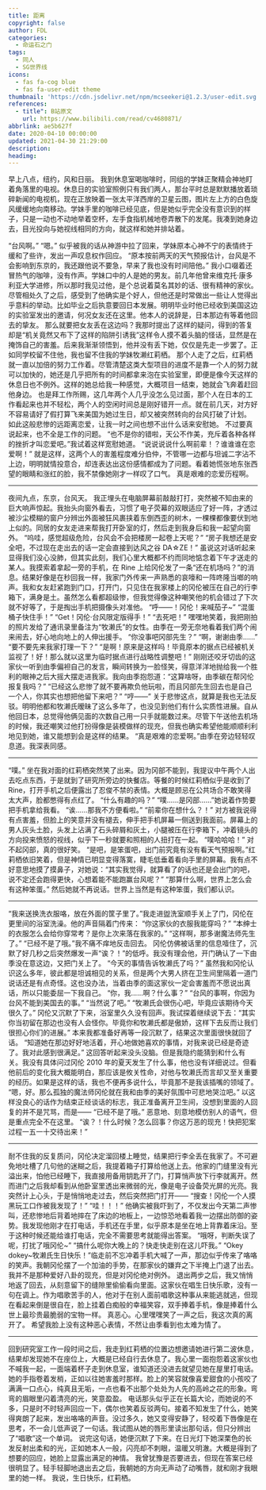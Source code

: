 ```yaml
---
title: 距离
copyright: false
author: FDL
categories:
  - 命运石之门
tags: 
  - 同人
  - SG世界线
icons:
  - fas fa-cog blue
  - fas fa-user-edit theme
thumbnail: 'https://cdn.jsdelivr.net/npm/mcseekeri@1.2.3/user-edit.svg'
references:
  - title": B站原文
    url: https://www.bilibili.com/read/cv4680871/
abbrlink: ae5b627f
date: 2020-04-10 00:00:00
updated: 2021-04-30 21:29:00
description:
headimg:
---
```


早上八点，纽约，风和日丽。
我到休息室喝咖啡时，同组的学妹正聚精会神地盯着角落里的电视。休息日的实验室照例只有我们两人，那台平时总是默默播放着琐碎新闻的电视机，现在正放映着一张太平洋西岸的卫星云图，图片左上方的白色旋风缓缓地向南移动。学妹手里的咖啡已经见底，但是她似乎完全没有意识到的样子，只是一动也不动地举着空杯，左手食指机械地卷弄散下的发尾。我凑到她身边去，目光投向与她视线相同的方向，就这样和她并排站着。

<!-- more -->

“台风啊。”
“嗯。”
似乎被我的话从神游中拉了回来，学妹原本心神不宁的表情终于缓和了些许，发出一声叹息权作回应。
“原本按前两天的天气预报估计，台风是不会影响到东京的，我还跟他说不要急，早来了我也没有时间陪他。”
我小口啜着还冒热气的咖啡，没有作声。学妹口中的人是她的男友。前几年他曾来维克托·康多利亚大学进修，所以那时我见过他，是个总说着莫名其妙的话、很有精神的家伙。尽管相处久了之后，感受到了他确实是个好人，但他还是时常做出一些让人觉得出乎意料的举动。比如毕业之后执意要回日本发展。明明毕业时他已经收到美国这边的实验室发出的邀请，何况女友还在这里。他本人的说辞是，日本那边有等着他回去的挚友。
那么就要把女友丢在这边吗？我那时提出了这样的疑问，得到的答复却是“机关竟然又布下了这样的陷阱引诱我”这样令人摸不着头脑的怪话，显然是在掩饰自己的害羞。后来我渐渐领悟到，他并没有丢下她，仅仅是先走一步罢了。正如同学校留不住他，我也留不住我的学妹牧濑红莉栖。
那个人走了之后，红莉栖就一直以加倍的努力工作着。尽管清楚这类大型项目的进度不是靠一个人的努力就可以加快的，她还是几乎把所有的时间都拿来泡在实验室里，即便是像今天这样的休息日也不例外。这样的她总给我一种感觉，大概项目一结束，她就会飞奔着赶回他身边。
也是拜工作所赐，这几年两个人几乎没怎么见过面，那个人在日本的工作看起来也并不轻松，两个人的空闲时间总是刚好错开一点。就在前几天，对方好不容易请好了假打算飞来美国为她过生日，却又被突然转向的台风打破了计划。
如此这般悲惨的远距离恋爱，让我一时之间也想不出什么话来安慰她。
不过要真说起来，也不全是工作的问题。
“也不是你的错啦，天公不作美，充斥着各种各样的挫折才叫恋爱吧。”我试着这样宽慰她道。
“说说说说什么啊前辈！？谁谁谁在恋爱啊！”
就是这样，这两个人的害羞程度难分伯仲，不管哪一边都与坦诚二字沾不上边，明明就情投意合，却连表达出这份感情都成为了问题。看着她慌张地东张西望的眼睛和涨红的脸，我不禁像她刚才一样叹了口气。
真是艰难的恋爱历程啊。

---

夜间九点，东京，台风天。
我正埋头在电脑屏幕前敲敲打打，突然被不知由来的巨大响声惊起。我抬头向窗外看去，习惯了电子荧幕的双眼适应了好一阵，才透过被沙尘模糊的窗户分辨出外面被狂风裹挟着东倒西歪的树木，一棵棵都像要伏到地上似的。同居的女友走进来帮我打开卧室的灯，然后走到我身后和我一起望向窗外。
“呜哇，感觉超级危险，台风会不会把楼房一起卷上天呢？”
“房子我想还是安全吧，不过现在走出去的话一定会直接到达风之谷 DA☆ZE！”
虽说这对话听起来显得我们没心没肺，但其实此刻，我们心里大概都不约而同地惦念着下午才送走的某人。我摸索着拿起一旁的手机，在 Rine 上给冈伦发了一条“还在机场吗？”的消息。结果好像是在秒回我一样，我家门外传来一声熟悉的哀嚎和一阵咚隆当啷的响声。我和女友赶紧跑到门口，打开门，只见住在我家楼上的冈伦被压在自己的行李箱下，满身是土。虽然怎么看都超级惨，但我觉得像这种嘲笑他的机会错过了下次就不好等了，于是掏出手机把摄像头对准他。
“呼——！冈伦！来喊茄子~”
“混蛋桶子快住手！”
“Get！冈伦·台风限定版得手！”
“去死吧！”
嘿嘿地笑着，我把刚拍的照片发给了通讯录里备注为“牧濑氏”的女性。由季在一旁无奈地看着我们两个闹来闹去，好心地向地上的人伸出援手。
“你没事吧冈部先生？”
“啊，谢谢由季……”
“要不要先来我家打理一下？”
“是啊！原来是这样吗！毕竟原本的据点已经被机关监视了！好！那么就以这里为临时据点进行战略性调整吧！”
刚刚还咬牙切齿的这家伙一听到由季偏袒自己的发言，瞬间转换为一脸怪笑，得意洋洋地抛给我一个胜利的眼神之后大摇大摆走进我家。我向由季抱怨道：“这算啥呀，由季碳在帮冈伦报复我吗？”
“已经这么悲惨了就不要再欺负他玩啦，而且冈部先生回去也是自己一个人，你其实也想把他留下来吧？”
“哼——”
关于悲惨这点，就算是我也无法反驳。明明他都和牧濑氏暧昧了这么多年了，也没见到他们有什么实质性进展。自从他回日本，总觉得他俩见面的次数自己用一只手就能数过来。尽管下午送他去机场的时候，我还嘲笑过他打扮得像是装模做样的现充，但我也确实希望他能顺顺利利地见到她，谁又能想到会是这样的结果。
“真是艰难的恋爱啊。”由季在旁边轻轻叹息道。我深表同感。

---

“噗。”
坐在我对面的红莉栖突然笑了出来。因为冈部不能到，我提议中午两个人出去吃点东西，于是就到了研究所旁边的快餐店。等餐的时候红莉栖似乎是收到了 Rine，打开手机之后便露出了忍俊不禁的表情。大概是顾忌在公共场合不敢笑得太大声，脸都憋得有点红了。
“什么有趣的吗？”
“噗……是冈部……”她说着作势要把手机拿给我看。
“诶……那我不方便看啦。”
“前辈你在想什么？！”
对方被我说得有点害羞，但脸上的笑意并没有褪去，伸手把手机屏幕一侧送到我面前。屏幕上的男人灰头土脸，头发上沾满了石头碎屑和灰土，小腿被压在行李箱下，冲着镜头的方向投来愤怒的视线，似乎下一秒就要和照相的人扭打在一起。
“噗哈哈哈！”
对不起冈部，真的很好笑。
“是吧，是笨蛋吧，出门前究竟有没有看天气预报啊。”红莉栖依旧笑着，但是神情已明显变得落寞，睫毛低垂着看向手里的屏幕。我有点不好意思地摸了摸鼻子，对她说：“其实我觉得，就算看了的话也还是会出门的吧，说不定还会跑得更快，心想着能不能跑赢台风呢？”
“那算什么啊，世界上怎么会有这种笨蛋。”
然后她就不再说话。世界上当然是有这种笨蛋，我们都认识。

---

“我来送换洗衣服咯，放在外面的筐子里了。”我走进盥洗室顺手关上了门，冈伦在更里间的浴室洗澡。他的声音隔着门传来：
“你这家伙的衣服我能穿吗？”
“本绅士的衣服怎么会给你穿常考？是你上次来落在我家的。”
“这样啊，那多谢魔法师先生了。”
“已经不是了哦。”我不痛不痒地反击回去。
冈伦仿佛被话里的信息噎住了，沉默了好几秒之后突然爆发一声“诶？！”的低呼。我没有理会他，开门确认了一下由季没在意这边，又把门关上了。
“今天的事情告诉牧濑氏了吗？”
虽然我和冈伦认识这么多年，彼此都是坦诚相见的关系，但是两个大男人挤在卫生间里隔着一道门说话还是有点奇怪。这也没办法，当着由季的面这家伙一定会害羞而不愿说出真话，所以只能委屈一下我自己。
“你，我……啊？什么事？”
“台风的事啊，你因为台风不能到美国去的事。”
“当然说了吧。”
“牧濑氏会很伤心吧，毕竟应该期待今天很久了。”
冈伦又沉默了下来，浴室里久久没有回声。我试探着继续说下去：“其实你当初留在那边也没有人会怪你。毕竟你和牧濑氏都是傲娇，这样下去反而让我们很担心你们的进展。”
本来我都准备好再等一段沉默了，结果这次里面很快就回了话。
“知道她在那边好好地活着，开心地做她喜欢的事情，对我来说已经是奇迹了。我对此感到很满足。”
这回答听起来没头没脑。但是我隐约能猜到和什么有关。我没有具体问过冈伦 2010 年的夏天发生了什么事，他也没有详细说过。但看他前后的变化我大概能明白，那应该是攸关性命，对他与牧濑氏而言却又至关重要的经历。如果是这样的话，我也不便再多说什么，毕竟那不是我该插嘴的领域了。
“嗯，好。那么孤独的魔法师冈伦就在我和由季的美好氛围中可悲地哭泣吧。”
以这样没良心的话作为结束正经谈话的标志，我正准备离开卫生间，没想到里面的人回复的并不是咒骂，而是——
“已经不是了哦。”
恶意地、刻意地模仿别人的语气，但是重点完全不在这里。
“诶？！什么时候？怎么回事？你这万恶的现充！快把犯案过程一五一十交待出来！”

---

耐不住我的反复质问，冈伦决定溜回楼上睡觉，结果把行李全丢在我家了。不可避免地吐槽了几句他的迷糊之后，我提着箱子打算给他送上去。他家的门缝里没有光溢出来，怕他已经睡下，我直接用备用钥匙开了门，打算悄声放下行李就离开。然而进门之后我却看到从他卧室里透出来微弱的光，像是电子设备荧光屏的光亮。我突然计上心头，于是悄悄地走过去，然后突然把门打开——
“搜查！冈伦一个人摸黑玩工口作被我发现了！”
“哇！！！”
他确实被我吓到了，不仅发出今天第二声惨叫，还悲惨地后背着地摔在了床边的地板上，一边惊恐地看着我一边摆出防御的姿势。我发现他刚才在打电话，手机还在手里，似乎原本是坐在地上背靠着床沿。至于这种时候还能给谁打电话，完全不需要思考就能得出答案。
“哦呀，判断失误了呢，打扰了哦冈伦~”
“搞什么呢你大晚上的？快走快走别在这儿吓我。”
“Okey dokey~牧濑氏生日快乐！”临走前不忘冲着手机大喊了一声，那边似乎传来了咯咯的笑声。我朝冈伦摆了一个加油的手势，在那家伙的嫌弃之下半掩上门退了出去。
我并不是那种爱好八卦的现充，但是对冈伦绝对例外。
退出两步之后，我又悄悄地返了回去，从刻意留下的缝隙里偷偷看向里面。这家伙在唱生日快乐歌，没有一句在调上。作为唱歌苦手的人，他对于在别人面前唱歌这种事从来能逃就逃，但现在看起来倒是很自在，脸上挂着白痴般的幸福笑容，双手捧着手机，像是捧着什么世上最珍贵最脆弱的宝物一样。
真恶心。心里嘿嘿笑了一声之后，我这次真的离开了。
希望我脸上没有这种恶心表情，不然让由季看到也太难为情了。

---

回到研究室工作一段时间之后，我走到红莉栖的位置边想邀请她进行第二波休息，结果却发现她不在座位上，大概是已经自行去休息了。我心里一面抱怨着这家伙也不喊我一起，一面端着杯子走到休息室，谁知道还没进去就望见她在屋里打电话。她的手指卷着发梢，正如以往她害羞时那样。脸上的笑容就像喜爱甜食的小孩咬了满满一口点心，纯真且无垢，一点也看不出那个处处为人先的高岭之花的形象。弯弯的眉眼里闪着清亮的光，笑意盈盈。
电话那头似乎正在长篇大论，而她说的不多，只是时不时轻声回应一下，偶尔也笑着反驳两句。接着不知发生了什么，她笑得爽朗了起来，发出咯咯的声音。没过多久，她又变得安静了，轻咬着下唇像是在思考，不一会儿低声说了一句话。我试图从她的唇形里读出那句话，但只分辨出了“唱歌”这一个单词。
说完这句话，她便沉默了下来。在日光灯下她深栗色的长发反射出柔和的光，正如她本人一般，闪亮却不刺眼，温暖又明澈。大概是得到了想要的回应，她脸上显露出满足的神情。
我曾犹豫是否要进去，但现在答案已经很明显了。轻手轻脚地退出去之后，我朝她的方向无声动了动嘴唇，就和刚才我眼里的她一样。
我说，生日快乐，红莉栖。
